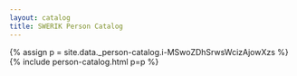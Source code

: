 ```yaml
---
layout: catalog
title: SWERIK Person Catalog
---
```

{% assign p = site.data._person-catalog.i-MSwoZDhSrwsWcizAjowXzs %}
{% include person-catalog.html p=p %}

